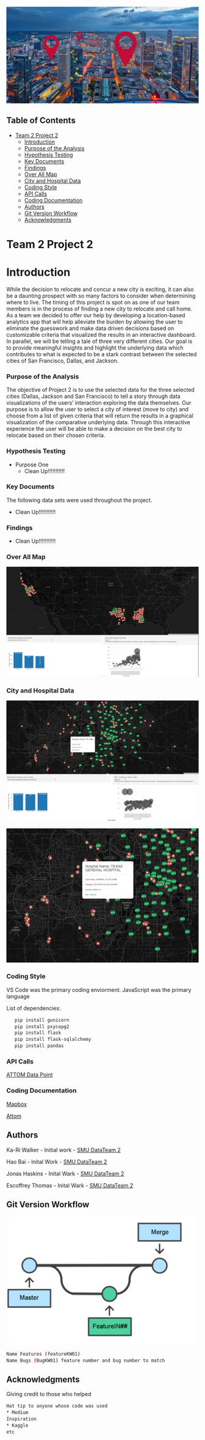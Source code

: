 [![INSERT YOUR GRAPHIC HERE](https://github.com/ButtonWalker/Team2_Project2/blob/master/resources/Images/geoSpatialVis.png)](Images/geoSpatialVis.png?raw=true)

<!-- TABLE OF CONTENTS -->
## Table of Contents

- [Team 2 Project 2](#Team-2-Project-2)
    - [Introduction](#Introduction)
    - [Purpose of the Analysis](#Purpose-of-the-Analysis)
    - [Hypothesis Testing](#Hypothesis-Testing)
    - [Key Documents](#Key-Documents)
    - [Findings](#Findings)
    - [Over All Map](#Over-All-Map)
    - [City and Hospital Data](#City-and-Hospital-Data)
    - [Coding Style](#Coding-Style)
    - [API Calls](#API-Calls)
    - [Coding Documentation](#Coding-Documentation)
  - [Authors](#Authors)
  - [Git Version Workflow](#Git-Version-Workflow)
  - [Acknowledgments](#Acknowledgments)

# Team 2 Project 2

# Introduction
While the decision to relocate and concur a new city is exciting, it can also be a daunting prospect with so many factors to consider when determining where to live.  The timing of this project is spot on as one of our team members is in the process of finding a new city to relocate and call home. As a team we decided to offer our help by developing a location-based analytics app that will help alleviate the burden by allowing the user to eliminate the guesswork and make data driven decisions based on customizable criteria that visualized the results in an interactive dashboard.
In parallel, we will be telling a tale of three very different cities.  Our goal is to provide meaningful insights and highlight the underlying data which contributes to what is expected to be a stark contrast between the selected cities of San Francisco, Dallas, and Jackson. 

### Purpose of the Analysis

The objective of Project 2 is to use the selected data for the three selected cities (Dallas, Jackson and San Francisco) to tell a story through data visualizations of the users’ interaction exploring the data themselves. Our purpose is to allow the user to select a city of interest (move to city) and choose from a list of given criteria that will return the results in a graphical visualization of the comparative underlying data. Through this interactive experience the user will be able to make a decision on the best city to relocate based on their chosen criteria. 
 
### Hypothesis Testing
* Purpose One
   * Clean Up!!!!!!!!!!!

### Key Documents

The following data sets were used throughout the project.

* Clean Up!!!!!!!!!!!

### Findings
* Clean Up!!!!!!!!!!!

### Over All Map

[![INSERT YOUR GRAPHIC HERE](https://github.com/ButtonWalker/Team2_Project_2/blob/master/Images/siteImage1.png)](Images/siteImage1.png?raw=true)

### City and Hospital Data

[![INSERT YOUR GRAPHIC HERE](https://github.com/ButtonWalker/Team2_Project_2/blob/master/Images/siteImage2.png)](Images/siteImage2.png?raw=true)

[![INSERT YOUR GRAPHIC HERE](https://github.com/ButtonWalker/Team2_Project_2/blob/master/Images/siteImage3.png)](Images/siteImage3.png?raw=true)


### Coding Style

VS Code was the primary coding enviorment.
JavaScript was the primary language

List of dependencies:
```sh
   pip install gunicorn
   pip install psycopg2
   pip install flask
   pip install flask-sqlalchemy
   pip install pandas
```
### API Calls

[ATTOM Data Point](https://api.gateway.attomdata.com/propertyapi/v1.0.0/property/detail?id=1234)

### Coding Documentation
[Mapbox](https://www.mapbox.com/)

[Attom](https://api.developer.attomdata.com/home)

## Authors

Ka-Ri Walker - Initial work - [SMU DataTeam 2](https://github.com/ButtonWalker)

Hao Bai - Inital Work - [SMU DataTeam 2](https://github.com/haobaids)

Jonas Haskins - Inital Wark - [SMU DataTeam 2](https://github.com/jhhaskins)

Escoffrey Thomas - Inital Wark - [SMU DataTeam 2](https://github.com/Escoffrey)

## Git Version Workflow

[![GIT Workflow](https://github.com/ButtonWalker/Team3_Project1/blob/master/GitWorkFlow.png)]()
```sh
Name Features (featureKW01)
Name Bugs (BugKW01) feature number and bug number to match
```
## Acknowledgments
Giving credit to those who helped
```sh
Hat tip to anyone whose code was used
* Medium
Inspiration
* Kaggle
etc
```
